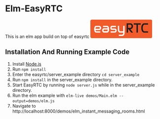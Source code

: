 Elm-EasyRTC
=======

This is an elm app build on top of easyrtc
![EasyRTC](./api/img/easyrtc.png "EasyRTC")


Installation And Running Example Code
--------------------------
 1. Install [Node.js](http://nodejs.org)
 3. Run `npm install`
 4. Enter the easyrtc/server_example directory `cd server_example`
 5. Run `npm install` in the server_example directory.
 6. Start EasyRTC by running `node server.js` while in the server_example directory.
 7. Run the elm example with `elm-live demos/Main.elm --output=demos/elm.js`
 8. Navigate to http://localhost:8000/demos/elm_instant_messaging_rooms.html
